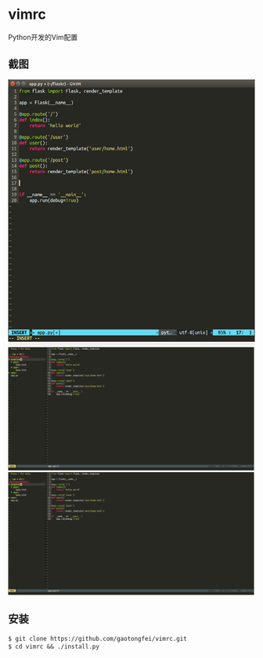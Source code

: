 # vimrc

Python开发的Vim配置

## 截图

![1](/screenshots/2.png)
![2](/screenshots/3.png)
![3](/screenshots/4.png)

## 安装

```
$ git clone https://github.com/gaotongfei/vimrc.git
$ cd vimrc && ./install.py
```
